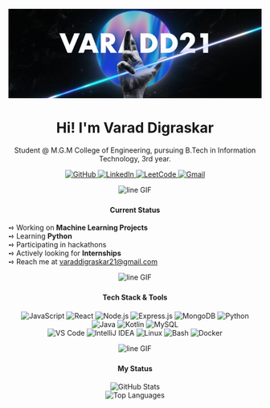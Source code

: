
<p align="center">
  <img src="media/standard.gif" width="600" alt="Coding GIF">
</p>


<h1 align="center">
  Hi! I'm Varad Digraskar
</h1>
<p align="center">
   Student @ M.G.M College of Engineering, pursuing  B.Tech in Information Technology, 3rd year.
</p>


<p align="center">
  <a href="https://github.com/VaradD21">
    <img src="https://img.shields.io/badge/GitHub-100000?style=for-the-badge&logo=github&logoColor=white" alt="GitHub"/>
  </a>
  <a href="https://linkedin.com/in/VaradDigraskar">
    <img src="https://img.shields.io/badge/LinkedIn-0077B5?style=for-the-badge&logo=linkedin&logoColor=white" alt="LinkedIn"/>
  </a>
  <a href="https://leetcode.com/VaradD21">
    <img src="https://img.shields.io/badge/LeetCode-FFA116?style=for-the-badge&logo=LeetCode&logoColor=black" alt="LeetCode"/>
  </a>
  <a href="mailto:varaddigraskar21@gmail.com">
    <img src="https://img.shields.io/badge/Gmail-D14836?style=for-the-badge&logo=gmail&logoColor=white" alt="Gmail"/>
  </a>
</p>

<p align="center">
  <img src="https://i.gifer.com/Vp3L.gif" width="1000px" height="40px" alt="line GIF"/>
</p>

### <h4 align="center">Current Status</h4>

➺ Working on **Machine Learning Projects** <br> 
➺ Learning **Python** <br>
➺ Participating in hackathons <br>
➺ Actively looking for **Internships** <br>
➺ Reach me at <a href="mailto:varaddigraskar21@gmail.com">varaddigraskar21@gmail.com</a>

<p align="center">
  <img src="https://i.gifer.com/Vp3L.gif" width="1000px" height="40px" alt="line GIF"/>
</p>

### <h4 align="center"> Tech Stack & Tools <h4>

<p align="center">
  <img src="https://img.shields.io/badge/JavaScript-F7DF1E?style=for-the-badge&logo=javascript&logoColor=black" alt="JavaScript"/>
  <img src="https://img.shields.io/badge/React-20232A?style=for-the-badge&logo=react&logoColor=61DAFB" alt="React"/>
  <img src="https://img.shields.io/badge/Node.js-339933?style=for-the-badge&logo=nodedotjs&logoColor=white" alt="Node.js"/>
  <img src="https://img.shields.io/badge/Express.js-000000?style=for-the-badge&logo=express&logoColor=white" alt="Express.js"/>
  <img src="https://img.shields.io/badge/MongoDB-4EA94B?style=for-the-badge&logo=mongodb&logoColor=white" alt="MongoDB"/>
  <img src="https://img.shields.io/badge/Python-3776AB?style=for-the-badge&logo=python&logoColor=white" alt="Python"/>
  <img src="https://img.shields.io/badge/Java-ED8B00?style=for-the-badge&logo=openjdk&logoColor=white" alt="Java"/>
  <img src="https://img.shields.io/badge/Kotlin-0095D5?&style=for-the-badge&logo=kotlin&logoColor=white" alt="Kotlin"/>
  <img src="https://img.shields.io/badge/MySQL-005C84?style=for-the-badge&logo=mysql&logoColor=white" alt="MySQL"/>
  <br/>
  <img src="https://img.shields.io/badge/Visual_Studio_Code-007ACC?style=for-the-badge&logo=visual-studio-code&logoColor=white" alt="VS Code"/>
  <img src="https://img.shields.io/badge/IntelliJ_IDEA-000000.svg?style=for-the-badge&logo=intellij-idea&logoColor=white" alt="IntelliJ IDEA"/>
  <img src="https://img.shields.io/badge/Linux-FCC624?style=for-the-badge&logo=linux&logoColor=black" alt="Linux"/>
  <img src="https://img.shields.io/badge/GNU_Bash-4EAA25?style=for-the-badge&logo=GNU%20Bash&logoColor=white" alt="Bash"/>
  <img src="https://img.shields.io/badge/Docker-2496ED?style=for-the-badge&logo=docker&logoColor=white" alt="Docker"/>
</p>

<p align="center">
  <img src="https://i.gifer.com/Vp3L.gif" width="1000px" height="40px" alt="line GIF"/>
</p>

### <h4 align="center"> My Status <h4>

<p align="center">
  <img src="https://github-readme-stats.vercel.app/api?username=VaradD21&show_icons=true&theme=dark" alt="GitHub Stats" />
  <br/>
  <img src="https://github-readme-stats.vercel.app/api/top-langs/?username=VaradD21&layout=compact&langs_count=8&theme=dracula" alt="Top Languages" />
</p>

<!--### <h3 align="center"> Contributions <h3>
//![My GitHub contributions](https://raw.githubusercontent.com/VaradD21/VaradD21/main/profile-3d-contrib/contributions.svg)
-->

